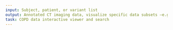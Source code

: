 ```yaml
---
input: Subject, patient, or variant list
output: Annotated CT imaging data, visualize specific data subsets –e.g., chest CT scans of all COPDGene subjects with specific genetic variants.  Annotation capability would enable individual users or groups of users to identify subsets of subjects with particular imaging features of interest.
task: COPD data interactive viewer and search
---
```

